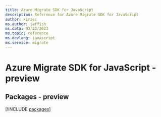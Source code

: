 ```yaml
---
title: Azure Migrate SDK for JavaScript
description: Reference for Azure Migrate SDK for JavaScript
author: xirzec
ms.author: jeffish
ms.data: 03/23/2023
ms.topic: reference
ms.devlang: javascript
ms.service: migrate
---
```

# Azure Migrate SDK for JavaScript - preview
## Packages - preview
[!INCLUDE [packages](migrate-index.md)]